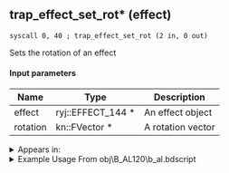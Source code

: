 ## trap_effect_set_rot* (effect)

`syscall 0, 40 ; trap_effect_set_rot (2 in, 0 out)`

Sets the rotation of an effect

#### Input parameters
| Name | Type | Description
|------|------|------------
| effect   | ryj::EFFECT_144 *   | An effect object
| rotation   | kn::FVector *   | A rotation vector




<details>
	<summary>Appears in:</summary>
| filename | Entity (obj)
|----------|-------------
| obj\B_AL120\b_al.bdscript       | ((B) Blizzard Lord’s ice spikes)          
| obj\M_EX950\m_ex.bdscript       | ((M) Gambler)          
| obj\P_EX330\p_ex.bdscript       | ((P) Peter Pan)          

</details>

<details>
	<summary>Example Usage From obj\B_AL120\b_al.bdscript</summary>
```
L2453:
 popToSp 0
 pushFromPSpVal 0
 syscall 1, 98 ; trap_obj_step_pos (1 in, 1 out)
 memcpyToSp 16, 32
 pushFromPSp 32
 memcpyToSpVal 16, 32
 pushFromPSpVal 0
 pushImm 5
 pushImm 0
 pushImm 0
 syscall 1, 21 ; trap_obj_effect_start (4 in, 1 out)
 popToSpVal 64
 pushFromPSp 16
 pushImmf 0.8
 pushImmf 1
 syscall 0, 18 ; trap_random_range (2 in, 1 out)
 pushImmf 0.8
 pushImmf 1
 syscall 0, 18 ; trap_random_range (2 in, 1 out)
 pushImmf 0.8
 pushImmf 1
 syscall 0, 18 ; trap_random_range (2 in, 1 out)
 pushImmf 1
 gosub 12, L2579
 pushFromFSpVal 64
 pushFromPSp 16
 syscall 0, 39 ; trap_effect_set_scale (2 in, 0 out)
 pushFromPSp 16
 pushImmf 0
 pushImmf 6.283185
 syscall 0, 17 ; trap_random_getf (1 in, 1 out)
 pushImmf 0
 pushImmf 1
 gosub 12, L2579
 pushFromFSpVal 64
 pushFromPSp 16
 syscall 0, 40 ; trap_effect_set_rot (2 in, 0 out)
 pushFromPSpVal 0
 pushImm 1308
 pushImm -1
 pushImm 0
 syscall 2, 10 ; trap_attack_new (4 in, 1 out)
 popToSpVal 68
 pushFromFSpVal 68
 pushImmf 100
 pushImmf 200
 syscall 2, 11 ; trap_attack_set_radius (3 in, 0 out)
 pushImm 0
 popToSpVal 80
 pushImm 0
 popToSpVal 84
 ret
```
</details>

